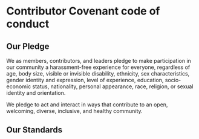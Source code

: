 # Contributor Covenant code of conduct

## Our Pledge

We as members, contributors, and leaders pledge to make participation in our
community a harassment-free experience for everyone, regardless of age, body 
size, visible or invisible disability, ethnicity, sex characteristics, gender
identity and expression, level of experience, education, socio-economic status,
nationality, personal appearance, race, religion, or sexual identity
and orientation.

We pledge to act and interact in ways that contribute to an open, welcoming,
diverse, inclusive, and healthy community.

## Our Standards

